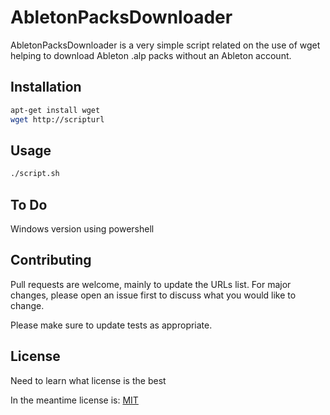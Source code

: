 # AbletonPacksDownloader

AbletonPacksDownloader is a very simple script related on the use of wget helping to download Ableton .alp packs without an Ableton account. 


## Installation

```bash
apt-get install wget
wget http://scripturl
```

## Usage

```bash
./script.sh
```
## To Do

Windows version using powershell

## Contributing

Pull requests are welcome, mainly to update the URLs list. For major changes, please open an issue first
to discuss what you would like to change.

Please make sure to update tests as appropriate.

## License

Need to learn what license is the best

In the meantime license is:
[MIT](https://choosealicense.com/licenses/mit/)
